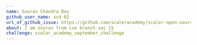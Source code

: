 ```yaml
---
name: Sourav Chandra Dey
github_user_name: scd-02
url_of_github_issue: https://github.com/scaleracademy/scaler-open-source-september-challenge/issues/167
about: I am sourav from cse branch sec 15
challenge: scalar_academy_september_challenge
---
```

